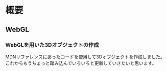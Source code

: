 # 概要

## WebGL

### WebGLを用いた3Dオブジェクトの作成

MDNリファレンスにあったコードを使用して3Dオブジェクトを作成しました。これからもうちょっと踏み込んでいろいろと更新していきたいと思います。
